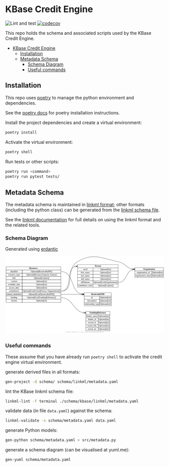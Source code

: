 # KBase Credit Engine

![Lint and test](https://github.com/kbase/credit_engine/actions/workflows/run_tests.yaml/badge.svg)
[![codecov](https://codecov.io/gh/kbase/credit_engine/branch/develop/graph/badge.svg?token=vOUaMmH86Z)](https://codecov.io/gh/kbase/credit_engine)

This repo holds the schema and associated scripts used by the KBase Credit Engine.

- [KBase Credit Engine](#kbase-credit-engine)
  - [Installation](#installation)
  - [Metadata Schema](#metadata-schema)
    - [Schema Diagram](#schema-diagram)
    - [Useful commands](#useful-commands)

## Installation

This repo uses [poetry](https://python-poetry.org/) to manage the python environment and dependencies.

See the [poetry docs](https://python-poetry.org/docs/) for poetry installation instructions.

Install the project dependencies and create a virtual environment:

```sh
poetry install
```

Activate the virtual environment:

```sh
poetry shell
```

Run tests or other scripts:

```sh
poetry run <command>
poetry run pytest tests/
```

## Metadata Schema

The metadata schema is maintained in [linkml format](https://linkml.io); other formats (including the python class) can be generated from the [linkml schema file](schema/kbase/linkml/metadata.yaml).

See the [linkml documentation](https://linkml.io/linkml/index.html) for full details on using the linkml format and the related tools.

### Schema Diagram

Generated using [erdantic](https://erdantic.drivendata.org/stable/)

![KBase metadata schema diagram](schema/kbase/kbase-schema.png "Entity-relationship diagram for KBase metadata schema")

### Useful commands

These assume that you have already run `poetry shell` to activate the credit engine virtual environment.

generate derived files in all formats:
```sh
gen-project -d schema/ schema/linkml/metadata.yaml
```

lint the KBase linkml schema file:
```sh
linkml-lint -f terminal ./schema/kbase/linkml/metadata.yaml
```

validate data (in file `data.yaml`) against the schema:
```sh
linkml-validate -s schema/metadata.yaml data.yaml
```

generate Python models:
```sh
gen-python schema/metadata.yaml > src/metadata.py
```

generate a schema diagram (can be visualised at yuml.me):
```sh
gen-yuml schema/metadata.yaml
```

